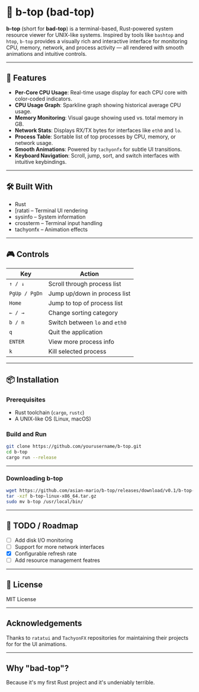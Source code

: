 # 🧠 b-top (bad-top)

**b-top** (short for **bad-top**) is a terminal-based, Rust-powered system resource viewer for UNIX-like systems. Inspired by tools like `bashtop` and `htop`, `b-top` provides a visually rich and interactive interface for monitoring CPU, memory, network, and process activity — all rendered with smooth animations and intuitive controls.

---

## 🚀 Features

- **Per-Core CPU Usage**: Real-time usage display for each CPU core with color-coded indicators.
- **CPU Usage Graph**: Sparkline graph showing historical average CPU usage.
- **Memory Monitoring**: Visual gauge showing used vs. total memory in GB.
- **Network Stats**: Displays RX/TX bytes for interfaces like `eth0` and `lo`.
- **Process Table**: Sortable list of top processes by CPU, memory, or network usage.
- **Smooth Animations**: Powered by `tachyonfx` for subtle UI transitions.
- **Keyboard Navigation**: Scroll, jump, sort, and switch interfaces with intuitive keybindings.


---

## 🛠️ Built With

- Rust
- [ratati – Terminal UI rendering
- sysinfo – System information
- crossterm – Terminal input handling
- tachyonfx – Animation effects

---

## 🎮 Controls

| Key             | Action                          |
|----------------|----------------------------------|
| `↑ / ↓`        | Scroll through process list      |
| `PgUp / PgDn`  | Jump up/down in process list     |
| `Home`         | Jump to top of process list      |
| `← / →`        | Change sorting category          |
| `b / n`        | Switch between `lo` and `eth0`   |
| `q`            | Quit the application             |
| `ENTER`        | View more process info           |
| `k`            | Kill selected process            |
---

## 📦 Installation

### Prerequisites

- Rust toolchain (`cargo`, `rustc`)
- A UNIX-like OS (Linux, macOS)

### Build and Run

```bash
git clone https://github.com/yourusername/b-top.git
cd b-top
cargo run --release
```

---
### Downloading b-top
```bash
wget https://github.com/asian-mario/b-top/releases/download/v0.1/b-top-linux-x86_64.tar.gz
tar -xzf b-top-linux-x86_64.tar.gz
sudo mv b-top /usr/local/bin/

```

---

## 🧪 TODO / Roadmap

- [ ] Add disk I/O monitoring
- [ ] Support for more network interfaces
- [x] Configurable refresh rate
- [ ] Add resource management featres

---

## 📜 License

MIT License

---

## Acknowledgements

Thanks to `ratatui` and `TachyonFX` repositories for maintaining their projects for for the UI animations.

---

## Why "bad-top"?

Because it's my first Rust project and it's undeniably terrible.

